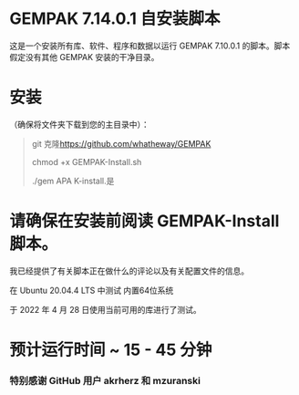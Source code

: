 # GEMPAK 7.14.0.1 自安装脚本

这是一个安装所有库、软件、程序和数据以运行 GEMPAK 7.10.0.1 的脚本。脚本假定没有其他 GEMPAK 安装的干净目录。

# 安装

（确保将文件夹下载到您的主目录中）：

> git 克隆<https://github.com/whatheway/GEMPAK>
>
> chmod +x GEMPAK-Install.sh
>
> ./gem APA K-install.是

# 请确保在安装前阅读 GEMPAK-Install 脚本。

我已经提供了有关脚本正在做什么的评论以及有关配置文件的信息。

在 Ubuntu 20.04.4 LTS 中测试
内置64位系统

于 2022 年 4 月 28 日使用当前可用的库进行了测试。

# 预计运行时间 ~ 15 - 45 分钟

### 特别感谢 GitHub 用户 akrherz 和 mzuranski
